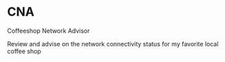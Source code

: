 # CNA
Coffeeshop Network Advisor

Review and advise on the network connectivity status for my favorite local coffee shop

